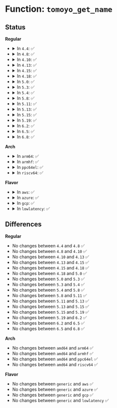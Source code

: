 # Function: <code>tomoyo_get_name</code>

## Status
<b>Regular</b>
<ul>
<li>
<details>
<summary>In <code>4.4</code>: ✅</summary>

```c
const struct tomoyo_path_info *tomoyo_get_name(const char *name);
```

**Collision:** Unique Global

**Inline:** No

**Transformation:** False

**Instances:**

```
In security/tomoyo/memory.c (ffffffff81370fe0)
Location: security/tomoyo/memory.c:147
Inline: False
Direct callers:
  - security/tomoyo/common.c:tomoyo_write_manager
  - security/tomoyo/common.c:tomoyo_write_profile
  - security/tomoyo/condition.c:tomoyo_get_dqword
  - security/tomoyo/condition.c:tomoyo_get_condition
  - security/tomoyo/condition.c:tomoyo_get_condition
  - security/tomoyo/domain.c:tomoyo_write_transition_control
  - security/tomoyo/domain.c:tomoyo_write_transition_control
  - security/tomoyo/domain.c:tomoyo_write_aggregator
  - security/tomoyo/domain.c:tomoyo_write_aggregator
  - security/tomoyo/domain.c:tomoyo_assign_domain
  - security/tomoyo/environ.c:tomoyo_write_misc
  - security/tomoyo/group.c:tomoyo_write_group
  - security/tomoyo/memory.c:tomoyo_mm_init
  - security/tomoyo/memory.c:tomoyo_get_group
  - security/tomoyo/util.c:tomoyo_parse_name_union
  - security/tomoyo/util.c:tomoyo_get_domainname
```
**Symbols:**

```
ffffffff81370fe0-ffffffff8137113b: tomoyo_get_name (STB_GLOBAL)
```
</details>
</li>
<li>
<details>
<summary>In <code>4.8</code>: ✅</summary>

```c
const struct tomoyo_path_info *tomoyo_get_name(const char *name);
```

**Collision:** Unique Global

**Inline:** No

**Transformation:** False

**Instances:**

```
In security/tomoyo/memory.c (ffffffff813a73c0)
Location: security/tomoyo/memory.c:147
Inline: False
Direct callers:
  - security/tomoyo/common.c:tomoyo_write_manager
  - security/tomoyo/common.c:tomoyo_write_profile
  - security/tomoyo/condition.c:tomoyo_get_condition
  - security/tomoyo/condition.c:tomoyo_get_condition
  - security/tomoyo/condition.c:tomoyo_get_dqword
  - security/tomoyo/domain.c:tomoyo_assign_domain
  - security/tomoyo/domain.c:tomoyo_write_aggregator
  - security/tomoyo/domain.c:tomoyo_write_aggregator
  - security/tomoyo/domain.c:tomoyo_write_transition_control
  - security/tomoyo/domain.c:tomoyo_write_transition_control
  - security/tomoyo/environ.c:tomoyo_write_misc
  - security/tomoyo/group.c:tomoyo_write_group
  - security/tomoyo/memory.c:tomoyo_get_group
  - security/tomoyo/memory.c:tomoyo_mm_init
  - security/tomoyo/util.c:tomoyo_parse_name_union
  - security/tomoyo/util.c:tomoyo_get_domainname
```
**Symbols:**

```
ffffffff813a73c0-ffffffff813a753b: tomoyo_get_name (STB_GLOBAL)
```
</details>
</li>
<li>
<details>
<summary>In <code>4.10</code>: ✅</summary>

```c
const struct tomoyo_path_info *tomoyo_get_name(const char *name);
```

**Collision:** Unique Global

**Inline:** No

**Transformation:** False

**Instances:**

```
In security/tomoyo/memory.c (ffffffff813bdf40)
Location: security/tomoyo/memory.c:147
Inline: False
Direct callers:
  - security/tomoyo/common.c:tomoyo_write_manager
  - security/tomoyo/common.c:tomoyo_write_profile
  - security/tomoyo/condition.c:tomoyo_get_condition
  - security/tomoyo/condition.c:tomoyo_get_condition
  - security/tomoyo/condition.c:tomoyo_get_dqword
  - security/tomoyo/domain.c:tomoyo_assign_domain
  - security/tomoyo/domain.c:tomoyo_write_aggregator
  - security/tomoyo/domain.c:tomoyo_write_aggregator
  - security/tomoyo/domain.c:tomoyo_write_transition_control
  - security/tomoyo/domain.c:tomoyo_write_transition_control
  - security/tomoyo/environ.c:tomoyo_write_misc
  - security/tomoyo/group.c:tomoyo_write_group
  - security/tomoyo/memory.c:tomoyo_get_group
  - security/tomoyo/memory.c:tomoyo_mm_init
  - security/tomoyo/util.c:tomoyo_parse_name_union
  - security/tomoyo/util.c:tomoyo_get_domainname
```
**Symbols:**

```
ffffffff813bdf40-ffffffff813be0bb: tomoyo_get_name (STB_GLOBAL)
```
</details>
</li>
<li>
<details>
<summary>In <code>4.13</code>: ✅</summary>

```c
const struct tomoyo_path_info *tomoyo_get_name(const char *name);
```

**Collision:** Unique Global

**Inline:** No

**Transformation:** False

**Instances:**

```
In security/tomoyo/memory.c (ffffffff813d4810)
Location: security/tomoyo/memory.c:147
Inline: False
Direct callers:
  - security/tomoyo/common.c:tomoyo_write_manager
  - security/tomoyo/common.c:tomoyo_write_profile
  - security/tomoyo/condition.c:tomoyo_get_condition
  - security/tomoyo/condition.c:tomoyo_get_condition
  - security/tomoyo/condition.c:tomoyo_get_dqword
  - security/tomoyo/domain.c:tomoyo_assign_domain
  - security/tomoyo/domain.c:tomoyo_write_aggregator
  - security/tomoyo/domain.c:tomoyo_write_aggregator
  - security/tomoyo/domain.c:tomoyo_write_transition_control
  - security/tomoyo/domain.c:tomoyo_write_transition_control
  - security/tomoyo/environ.c:tomoyo_write_misc
  - security/tomoyo/group.c:tomoyo_write_group
  - security/tomoyo/memory.c:tomoyo_get_group
  - security/tomoyo/memory.c:tomoyo_mm_init
  - security/tomoyo/util.c:tomoyo_parse_name_union
  - security/tomoyo/util.c:tomoyo_get_domainname
```
**Symbols:**

```
ffffffff813d4810-ffffffff813d497c: tomoyo_get_name (STB_GLOBAL)
```
</details>
</li>
<li>
<details>
<summary>In <code>4.15</code>: ✅</summary>

```c
const struct tomoyo_path_info *tomoyo_get_name(const char *name);
```

**Collision:** Unique Global

**Inline:** No

**Transformation:** False

**Instances:**

```
In security/tomoyo/memory.c (ffffffff813fad20)
Location: security/tomoyo/memory.c:148
Inline: False
Direct callers:
  - security/tomoyo/common.c:tomoyo_write_manager
  - security/tomoyo/common.c:tomoyo_write_profile
  - security/tomoyo/condition.c:tomoyo_get_condition
  - security/tomoyo/condition.c:tomoyo_get_condition
  - security/tomoyo/condition.c:tomoyo_get_dqword
  - security/tomoyo/domain.c:tomoyo_assign_domain
  - security/tomoyo/domain.c:tomoyo_write_aggregator
  - security/tomoyo/domain.c:tomoyo_write_aggregator
  - security/tomoyo/domain.c:tomoyo_write_transition_control
  - security/tomoyo/domain.c:tomoyo_write_transition_control
  - security/tomoyo/environ.c:tomoyo_write_misc
  - security/tomoyo/group.c:tomoyo_write_group
  - security/tomoyo/memory.c:tomoyo_get_group
  - security/tomoyo/memory.c:tomoyo_mm_init
  - security/tomoyo/util.c:tomoyo_parse_name_union
  - security/tomoyo/util.c:tomoyo_get_domainname
```
**Symbols:**

```
ffffffff813fad20-ffffffff813fae8c: tomoyo_get_name (STB_GLOBAL)
```
</details>
</li>
<li>
<details>
<summary>In <code>4.18</code>: ✅</summary>

```c
const struct tomoyo_path_info *tomoyo_get_name(const char *name);
```

**Collision:** Unique Global

**Inline:** No

**Transformation:** False

**Instances:**

```
In security/tomoyo/memory.c (ffffffff8142bcc0)
Location: security/tomoyo/memory.c:148
Inline: False
Direct callers:
  - security/tomoyo/common.c:tomoyo_write_manager
  - security/tomoyo/common.c:tomoyo_write_profile
  - security/tomoyo/condition.c:tomoyo_get_condition
  - security/tomoyo/condition.c:tomoyo_get_condition
  - security/tomoyo/condition.c:tomoyo_get_dqword
  - security/tomoyo/domain.c:tomoyo_assign_domain
  - security/tomoyo/domain.c:tomoyo_write_aggregator
  - security/tomoyo/domain.c:tomoyo_write_aggregator
  - security/tomoyo/domain.c:tomoyo_write_transition_control
  - security/tomoyo/domain.c:tomoyo_write_transition_control
  - security/tomoyo/environ.c:tomoyo_write_misc
  - security/tomoyo/group.c:tomoyo_write_group
  - security/tomoyo/memory.c:tomoyo_get_group
  - security/tomoyo/memory.c:tomoyo_mm_init
  - security/tomoyo/util.c:tomoyo_parse_name_union
  - security/tomoyo/util.c:tomoyo_get_domainname
```
**Symbols:**

```
ffffffff8142bcc0-ffffffff8142be3a: tomoyo_get_name (STB_GLOBAL)
```
</details>
</li>
<li>
<details>
<summary>In <code>5.0</code>: ✅</summary>

```c
const struct tomoyo_path_info *tomoyo_get_name(const char *name);
```

**Collision:** Unique Global

**Inline:** No

**Transformation:** False

**Instances:**

```
In security/tomoyo/memory.c (ffffffff814485e0)
Location: security/tomoyo/memory.c:148
Inline: False
Direct callers:
  - security/tomoyo/common.c:tomoyo_write_manager
  - security/tomoyo/common.c:tomoyo_write_profile
  - security/tomoyo/condition.c:tomoyo_get_condition
  - security/tomoyo/condition.c:tomoyo_get_condition
  - security/tomoyo/condition.c:tomoyo_get_dqword
  - security/tomoyo/domain.c:tomoyo_assign_domain
  - security/tomoyo/domain.c:tomoyo_write_aggregator
  - security/tomoyo/domain.c:tomoyo_write_aggregator
  - security/tomoyo/domain.c:tomoyo_write_transition_control
  - security/tomoyo/domain.c:tomoyo_write_transition_control
  - security/tomoyo/environ.c:tomoyo_write_misc
  - security/tomoyo/group.c:tomoyo_write_group
  - security/tomoyo/memory.c:tomoyo_get_group
  - security/tomoyo/memory.c:tomoyo_mm_init
  - security/tomoyo/util.c:tomoyo_parse_name_union
  - security/tomoyo/util.c:tomoyo_get_domainname
```
**Symbols:**

```
ffffffff814485e0-ffffffff8144875a: tomoyo_get_name (STB_GLOBAL)
```
</details>
</li>
<li>
<details>
<summary>In <code>5.3</code>: ✅</summary>

```c
const struct tomoyo_path_info *tomoyo_get_name(const char *name);
```

**Collision:** Unique Global

**Inline:** No

**Transformation:** False

**Instances:**

```
In security/tomoyo/memory.c (ffffffff81476230)
Location: security/tomoyo/memory.c:152
Inline: False
Direct callers:
  - security/tomoyo/common.c:tomoyo_write_manager
  - security/tomoyo/common.c:tomoyo_write_profile
  - security/tomoyo/condition.c:tomoyo_get_condition
  - security/tomoyo/condition.c:tomoyo_get_condition
  - security/tomoyo/condition.c:tomoyo_get_dqword
  - security/tomoyo/domain.c:tomoyo_assign_domain
  - security/tomoyo/domain.c:tomoyo_write_aggregator
  - security/tomoyo/domain.c:tomoyo_write_aggregator
  - security/tomoyo/domain.c:tomoyo_write_transition_control
  - security/tomoyo/domain.c:tomoyo_write_transition_control
  - security/tomoyo/environ.c:tomoyo_write_misc
  - security/tomoyo/group.c:tomoyo_write_group
  - security/tomoyo/memory.c:tomoyo_get_group
  - security/tomoyo/memory.c:tomoyo_mm_init
  - security/tomoyo/util.c:tomoyo_parse_name_union
  - security/tomoyo/util.c:tomoyo_get_domainname
```
**Symbols:**

```
ffffffff81476230-ffffffff814763a8: tomoyo_get_name (STB_GLOBAL)
```
</details>
</li>
<li>
<details>
<summary>In <code>5.4</code>: ✅</summary>

```c
const struct tomoyo_path_info *tomoyo_get_name(const char *name);
```

**Collision:** Unique Global

**Inline:** No

**Transformation:** False

**Instances:**

```
In security/tomoyo/memory.c (ffffffff8148ffd0)
Location: security/tomoyo/memory.c:152
Inline: False
Direct callers:
  - security/tomoyo/common.c:tomoyo_write_manager
  - security/tomoyo/common.c:tomoyo_write_profile
  - security/tomoyo/condition.c:tomoyo_get_condition
  - security/tomoyo/condition.c:tomoyo_get_condition
  - security/tomoyo/condition.c:tomoyo_get_dqword
  - security/tomoyo/domain.c:tomoyo_assign_domain
  - security/tomoyo/domain.c:tomoyo_write_aggregator
  - security/tomoyo/domain.c:tomoyo_write_aggregator
  - security/tomoyo/domain.c:tomoyo_write_transition_control
  - security/tomoyo/domain.c:tomoyo_write_transition_control
  - security/tomoyo/environ.c:tomoyo_write_misc
  - security/tomoyo/group.c:tomoyo_write_group
  - security/tomoyo/memory.c:tomoyo_get_group
  - security/tomoyo/memory.c:tomoyo_mm_init
  - security/tomoyo/util.c:tomoyo_parse_name_union
  - security/tomoyo/util.c:tomoyo_get_domainname
```
**Symbols:**

```
ffffffff8148ffd0-ffffffff81490148: tomoyo_get_name (STB_GLOBAL)
```
</details>
</li>
<li>
<details>
<summary>In <code>5.8</code>: ✅</summary>

```c
const struct tomoyo_path_info *tomoyo_get_name(const char *name);
```

**Collision:** Unique Global

**Inline:** No

**Transformation:** False

**Instances:**

```
In security/tomoyo/memory.c (ffffffff814e7330)
Location: security/tomoyo/memory.c:152
Inline: False
Direct callers:
  - security/tomoyo/common.c:tomoyo_update_manager_entry
  - security/tomoyo/common.c:tomoyo_write_profile
  - security/tomoyo/condition.c:tomoyo_get_transit_preference
  - security/tomoyo/condition.c:tomoyo_parse_envp
  - security/tomoyo/condition.c:tomoyo_get_dqword
  - security/tomoyo/domain.c:tomoyo_assign_domain
  - security/tomoyo/domain.c:tomoyo_write_aggregator
  - security/tomoyo/domain.c:tomoyo_write_aggregator
  - security/tomoyo/domain.c:tomoyo_write_transition_control
  - security/tomoyo/domain.c:tomoyo_write_transition_control
  - security/tomoyo/environ.c:tomoyo_write_env
  - security/tomoyo/group.c:tomoyo_write_group
  - security/tomoyo/memory.c:tomoyo_get_group
  - security/tomoyo/memory.c:tomoyo_mm_init
  - security/tomoyo/util.c:tomoyo_parse_name_union
  - security/tomoyo/util.c:tomoyo_get_domainname
```
**Symbols:**

```
ffffffff814e7330-ffffffff814e74ad: tomoyo_get_name (STB_GLOBAL)
```
</details>
</li>
<li>
<details>
<summary>In <code>5.11</code>: ✅</summary>

```c
const struct tomoyo_path_info *tomoyo_get_name(const char *name);
```

**Collision:** Unique Global

**Inline:** No

**Transformation:** False

**Instances:**

```
In security/tomoyo/memory.c (ffffffff81504700)
Location: security/tomoyo/memory.c:152
Inline: False
Direct callers:
  - security/tomoyo/common.c:tomoyo_update_manager_entry
  - security/tomoyo/common.c:tomoyo_write_profile
  - security/tomoyo/condition.c:tomoyo_get_transit_preference
  - security/tomoyo/condition.c:tomoyo_parse_envp
  - security/tomoyo/condition.c:tomoyo_get_dqword
  - security/tomoyo/domain.c:tomoyo_assign_domain
  - security/tomoyo/domain.c:tomoyo_write_aggregator
  - security/tomoyo/domain.c:tomoyo_write_aggregator
  - security/tomoyo/domain.c:tomoyo_write_transition_control
  - security/tomoyo/domain.c:tomoyo_write_transition_control
  - security/tomoyo/environ.c:tomoyo_write_env
  - security/tomoyo/group.c:tomoyo_write_group
  - security/tomoyo/memory.c:tomoyo_get_group
  - security/tomoyo/memory.c:tomoyo_mm_init
  - security/tomoyo/util.c:tomoyo_parse_name_union
  - security/tomoyo/util.c:tomoyo_get_domainname
```
**Symbols:**

```
ffffffff81504700-ffffffff8150487d: tomoyo_get_name (STB_GLOBAL)
```
</details>
</li>
<li>
<details>
<summary>In <code>5.13</code>: ✅</summary>

```c
const struct tomoyo_path_info *tomoyo_get_name(const char *name);
```

**Collision:** Unique Global

**Inline:** No

**Transformation:** False

**Instances:**

```
In security/tomoyo/memory.c (ffffffff8150b280)
Location: security/tomoyo/memory.c:152
Inline: False
Direct callers:
  - security/tomoyo/common.c:tomoyo_write_manager
  - security/tomoyo/common.c:tomoyo_write_profile
  - security/tomoyo/condition.c:tomoyo_get_condition
  - security/tomoyo/condition.c:tomoyo_get_condition
  - security/tomoyo/condition.c:tomoyo_get_dqword
  - security/tomoyo/domain.c:tomoyo_assign_domain
  - security/tomoyo/domain.c:tomoyo_write_aggregator
  - security/tomoyo/domain.c:tomoyo_write_aggregator
  - security/tomoyo/domain.c:tomoyo_write_transition_control
  - security/tomoyo/domain.c:tomoyo_write_transition_control
  - security/tomoyo/environ.c:tomoyo_write_misc
  - security/tomoyo/group.c:tomoyo_write_group
  - security/tomoyo/memory.c:tomoyo_get_group
  - security/tomoyo/memory.c:tomoyo_mm_init
  - security/tomoyo/util.c:tomoyo_parse_name_union
  - security/tomoyo/util.c:tomoyo_get_domainname
```
**Symbols:**

```
ffffffff8150b280-ffffffff8150b3fd: tomoyo_get_name (STB_GLOBAL)
```
</details>
</li>
<li>
<details>
<summary>In <code>5.15</code>: ✅</summary>

```c
const struct tomoyo_path_info *tomoyo_get_name(const char *name);
```

**Collision:** Unique Global

**Inline:** No

**Transformation:** False

**Instances:**

```
In security/tomoyo/memory.c (ffffffff81568a90)
Location: security/tomoyo/memory.c:152
Inline: False
Direct callers:
  - security/tomoyo/common.c:tomoyo_write_profile
  - security/tomoyo/condition.c:tomoyo_get_condition
  - security/tomoyo/condition.c:tomoyo_get_condition
  - security/tomoyo/condition.c:tomoyo_get_dqword
  - security/tomoyo/domain.c:tomoyo_assign_domain
  - security/tomoyo/domain.c:tomoyo_write_aggregator
  - security/tomoyo/domain.c:tomoyo_write_aggregator
  - security/tomoyo/domain.c:tomoyo_write_transition_control
  - security/tomoyo/domain.c:tomoyo_write_transition_control
  - security/tomoyo/environ.c:tomoyo_write_misc
  - security/tomoyo/group.c:tomoyo_write_group
  - security/tomoyo/memory.c:tomoyo_get_group
  - security/tomoyo/memory.c:tomoyo_mm_init
  - security/tomoyo/util.c:tomoyo_parse_name_union
  - security/tomoyo/util.c:tomoyo_get_domainname
```
**Symbols:**

```
ffffffff81568a90-ffffffff81568c4f: tomoyo_get_name (STB_GLOBAL)
```
</details>
</li>
<li>
<details>
<summary>In <code>5.19</code>: ✅</summary>

```c
const struct tomoyo_path_info *tomoyo_get_name(const char *name);
```

**Collision:** Unique Global

**Inline:** No

**Transformation:** False

**Instances:**

```
In security/tomoyo/memory.c (ffffffff816047b0)
Location: security/tomoyo/memory.c:152
Inline: False
Direct callers:
  - security/tomoyo/common.c:tomoyo_write_profile
  - security/tomoyo/condition.c:tomoyo_get_condition
  - security/tomoyo/condition.c:tomoyo_get_condition
  - security/tomoyo/condition.c:tomoyo_get_dqword
  - security/tomoyo/domain.c:tomoyo_assign_domain
  - security/tomoyo/domain.c:tomoyo_write_aggregator
  - security/tomoyo/domain.c:tomoyo_write_aggregator
  - security/tomoyo/domain.c:tomoyo_write_transition_control
  - security/tomoyo/domain.c:tomoyo_write_transition_control
  - security/tomoyo/environ.c:tomoyo_write_misc
  - security/tomoyo/group.c:tomoyo_write_group
  - security/tomoyo/memory.c:tomoyo_get_group
  - security/tomoyo/memory.c:tomoyo_mm_init
  - security/tomoyo/util.c:tomoyo_parse_name_union
  - security/tomoyo/util.c:tomoyo_get_domainname
```
**Symbols:**

```
ffffffff816047b0-ffffffff8160498a: tomoyo_get_name (STB_GLOBAL)
```
</details>
</li>
<li>
<details>
<summary>In <code>6.2</code>: ✅</summary>

```c
const struct tomoyo_path_info *tomoyo_get_name(const char *name);
```

**Collision:** Unique Global

**Inline:** No

**Transformation:** False

**Instances:**

```
In security/tomoyo/memory.c (ffffffff816b5aa0)
Location: security/tomoyo/memory.c:152
Inline: False
Direct callers:
  - security/tomoyo/common.c:tomoyo_write_profile
  - security/tomoyo/condition.c:tomoyo_get_condition
  - security/tomoyo/condition.c:tomoyo_get_condition
  - security/tomoyo/condition.c:tomoyo_get_dqword
  - security/tomoyo/domain.c:tomoyo_assign_domain
  - security/tomoyo/domain.c:tomoyo_write_aggregator
  - security/tomoyo/domain.c:tomoyo_write_aggregator
  - security/tomoyo/domain.c:tomoyo_write_transition_control
  - security/tomoyo/domain.c:tomoyo_write_transition_control
  - security/tomoyo/environ.c:tomoyo_write_misc
  - security/tomoyo/group.c:tomoyo_write_group
  - security/tomoyo/memory.c:tomoyo_get_group
  - security/tomoyo/memory.c:tomoyo_mm_init
  - security/tomoyo/util.c:tomoyo_parse_name_union
  - security/tomoyo/util.c:tomoyo_get_domainname
```
**Symbols:**

```
ffffffff816b5aa0-ffffffff816b5c7a: tomoyo_get_name (STB_GLOBAL)
```
</details>
</li>
<li>
<details>
<summary>In <code>6.5</code>: ✅</summary>

```c
const struct tomoyo_path_info *tomoyo_get_name(const char *name);
```

**Collision:** Unique Global

**Inline:** No

**Transformation:** False

**Instances:**

```
In security/tomoyo/memory.c (ffffffff816ee480)
Location: security/tomoyo/memory.c:152
Inline: False
Direct callers:
  - security/tomoyo/common.c:tomoyo_write_profile
  - security/tomoyo/condition.c:tomoyo_get_condition
  - security/tomoyo/condition.c:tomoyo_get_condition
  - security/tomoyo/condition.c:tomoyo_get_dqword
  - security/tomoyo/domain.c:tomoyo_assign_domain
  - security/tomoyo/domain.c:tomoyo_write_aggregator
  - security/tomoyo/domain.c:tomoyo_write_aggregator
  - security/tomoyo/domain.c:tomoyo_write_transition_control
  - security/tomoyo/domain.c:tomoyo_write_transition_control
  - security/tomoyo/environ.c:tomoyo_write_misc
  - security/tomoyo/group.c:tomoyo_write_group
  - security/tomoyo/memory.c:tomoyo_get_group
  - security/tomoyo/memory.c:tomoyo_mm_init
  - security/tomoyo/util.c:tomoyo_parse_name_union
  - security/tomoyo/util.c:tomoyo_get_domainname
```
**Symbols:**

```
ffffffff816ee480-ffffffff816ee685: tomoyo_get_name (STB_GLOBAL)
```
</details>
</li>
<li>
<details>
<summary>In <code>6.8</code>: ✅</summary>

```c
const struct tomoyo_path_info *tomoyo_get_name(const char *name);
```

**Collision:** Unique Global

**Inline:** No

**Transformation:** False

**Instances:**

```
In security/tomoyo/memory.c (ffffffff8172b250)
Location: security/tomoyo/memory.c:152
Inline: False
Direct callers:
  - security/tomoyo/common.c:tomoyo_write_profile
  - security/tomoyo/condition.c:tomoyo_get_condition
  - security/tomoyo/condition.c:tomoyo_get_condition
  - security/tomoyo/condition.c:tomoyo_get_dqword
  - security/tomoyo/domain.c:tomoyo_assign_domain
  - security/tomoyo/domain.c:tomoyo_write_aggregator
  - security/tomoyo/domain.c:tomoyo_write_aggregator
  - security/tomoyo/domain.c:tomoyo_write_transition_control
  - security/tomoyo/domain.c:tomoyo_write_transition_control
  - security/tomoyo/environ.c:tomoyo_write_misc
  - security/tomoyo/group.c:tomoyo_write_group
  - security/tomoyo/memory.c:tomoyo_get_group
  - security/tomoyo/memory.c:tomoyo_mm_init
  - security/tomoyo/util.c:tomoyo_parse_name_union
  - security/tomoyo/util.c:tomoyo_get_domainname
```
**Symbols:**

```
ffffffff8172b250-ffffffff8172b455: tomoyo_get_name (STB_GLOBAL)
```
</details>
</li>
</ul>
<b>Arch</b>
<ul>
<li>
<details>
<summary>In <code>arm64</code>: ✅</summary>

```c
const struct tomoyo_path_info *tomoyo_get_name(const char *name);
```

**Collision:** Unique Global

**Inline:** No

**Transformation:** False

**Instances:**

```
In security/tomoyo/memory.c (ffff800010584178)
Location: security/tomoyo/memory.c:152
Inline: False
Direct callers:
  - security/tomoyo/common.c:tomoyo_write_manager
  - security/tomoyo/common.c:tomoyo_write_profile
  - security/tomoyo/condition.c:tomoyo_get_condition
  - security/tomoyo/condition.c:tomoyo_get_condition
  - security/tomoyo/condition.c:tomoyo_get_dqword
  - security/tomoyo/domain.c:tomoyo_assign_domain
  - security/tomoyo/domain.c:tomoyo_write_aggregator
  - security/tomoyo/domain.c:tomoyo_write_aggregator
  - security/tomoyo/domain.c:tomoyo_write_transition_control
  - security/tomoyo/domain.c:tomoyo_write_transition_control
  - security/tomoyo/environ.c:tomoyo_write_misc
  - security/tomoyo/group.c:tomoyo_write_group
  - security/tomoyo/memory.c:tomoyo_get_group
  - security/tomoyo/memory.c:tomoyo_mm_init
  - security/tomoyo/util.c:tomoyo_parse_name_union
  - security/tomoyo/util.c:tomoyo_get_domainname
```
**Symbols:**

```
ffff800010584178-ffff800010584328: tomoyo_get_name (STB_GLOBAL)
```
</details>
</li>
<li>
<details>
<summary>In <code>armhf</code>: ✅</summary>

```c
const struct tomoyo_path_info *tomoyo_get_name(const char *name);
```

**Collision:** Unique Global

**Inline:** No

**Transformation:** False

**Instances:**

```
In security/tomoyo/memory.c (c0735c38)
Location: security/tomoyo/memory.c:152
Inline: False
Direct callers:
  - security/tomoyo/common.c:tomoyo_write_manager
  - security/tomoyo/common.c:tomoyo_write_profile
  - security/tomoyo/condition.c:tomoyo_get_condition
  - security/tomoyo/condition.c:tomoyo_get_condition
  - security/tomoyo/condition.c:tomoyo_get_dqword
  - security/tomoyo/domain.c:tomoyo_assign_domain
  - security/tomoyo/domain.c:tomoyo_write_aggregator
  - security/tomoyo/domain.c:tomoyo_write_aggregator
  - security/tomoyo/domain.c:tomoyo_write_transition_control
  - security/tomoyo/domain.c:tomoyo_write_transition_control
  - security/tomoyo/environ.c:tomoyo_write_misc
  - security/tomoyo/group.c:tomoyo_write_group
  - security/tomoyo/memory.c:tomoyo_get_group
  - security/tomoyo/memory.c:tomoyo_mm_init
  - security/tomoyo/util.c:tomoyo_parse_name_union
  - security/tomoyo/util.c:tomoyo_get_domainname
```
**Symbols:**

```
c0735c38-c0735da8: tomoyo_get_name (STB_GLOBAL)
```
</details>
</li>
<li>
<details>
<summary>In <code>ppc64el</code>: ✅</summary>

```c
const struct tomoyo_path_info *tomoyo_get_name(const char *name);
```

**Collision:** Unique Global

**Inline:** No

**Transformation:** False

**Instances:**

```
In security/tomoyo/memory.c (c0000000006f3110)
Location: security/tomoyo/memory.c:152
Inline: False
Direct callers:
  - security/tomoyo/common.c:tomoyo_write_manager
  - security/tomoyo/common.c:tomoyo_write_profile
  - security/tomoyo/condition.c:tomoyo_get_condition
  - security/tomoyo/condition.c:tomoyo_get_condition
  - security/tomoyo/condition.c:tomoyo_get_dqword
  - security/tomoyo/domain.c:tomoyo_assign_domain
  - security/tomoyo/domain.c:tomoyo_write_aggregator
  - security/tomoyo/domain.c:tomoyo_write_aggregator
  - security/tomoyo/domain.c:tomoyo_write_transition_control
  - security/tomoyo/domain.c:tomoyo_write_transition_control
  - security/tomoyo/environ.c:tomoyo_write_misc
  - security/tomoyo/group.c:tomoyo_write_group
  - security/tomoyo/memory.c:tomoyo_get_group
  - security/tomoyo/memory.c:tomoyo_mm_init
  - security/tomoyo/util.c:tomoyo_parse_name_union
  - security/tomoyo/util.c:tomoyo_get_domainname
```
**Symbols:**

```
c0000000006f3110-c0000000006f3540: tomoyo_get_name (STB_GLOBAL)
```
</details>
</li>
<li>
<details>
<summary>In <code>riscv64</code>: ✅</summary>

```c
const struct tomoyo_path_info *tomoyo_get_name(const char *name);
```

**Collision:** Unique Global

**Inline:** No

**Transformation:** False

**Instances:**

```
In security/tomoyo/memory.c (ffffffe0003d422e)
Location: security/tomoyo/memory.c:152
Inline: False
Direct callers:
  - security/tomoyo/common.c:tomoyo_write_manager
  - security/tomoyo/common.c:tomoyo_write_profile
  - security/tomoyo/condition.c:tomoyo_get_condition
  - security/tomoyo/condition.c:tomoyo_get_condition
  - security/tomoyo/condition.c:tomoyo_get_dqword
  - security/tomoyo/domain.c:tomoyo_assign_domain
  - security/tomoyo/domain.c:tomoyo_write_aggregator
  - security/tomoyo/domain.c:tomoyo_write_aggregator
  - security/tomoyo/domain.c:tomoyo_write_transition_control
  - security/tomoyo/domain.c:tomoyo_write_transition_control
  - security/tomoyo/environ.c:tomoyo_write_misc
  - security/tomoyo/group.c:tomoyo_write_group
  - security/tomoyo/memory.c:tomoyo_get_group
  - security/tomoyo/memory.c:tomoyo_mm_init
  - security/tomoyo/util.c:tomoyo_parse_name_union
  - security/tomoyo/util.c:tomoyo_get_domainname
```
**Symbols:**

```
ffffffe0003d422e-ffffffe0003d438e: tomoyo_get_name (STB_GLOBAL)
```
</details>
</li>
</ul>
<b>Flavor</b>
<ul>
<li>
<details>
<summary>In <code>aws</code>: ✅</summary>

```c
const struct tomoyo_path_info *tomoyo_get_name(const char *name);
```

**Collision:** Unique Global

**Inline:** No

**Transformation:** False

**Instances:**

```
In security/tomoyo/memory.c (ffffffff814885b0)
Location: security/tomoyo/memory.c:152
Inline: False
Direct callers:
  - security/tomoyo/common.c:tomoyo_write_manager
  - security/tomoyo/common.c:tomoyo_write_profile
  - security/tomoyo/condition.c:tomoyo_get_condition
  - security/tomoyo/condition.c:tomoyo_get_condition
  - security/tomoyo/condition.c:tomoyo_get_dqword
  - security/tomoyo/domain.c:tomoyo_assign_domain
  - security/tomoyo/domain.c:tomoyo_write_aggregator
  - security/tomoyo/domain.c:tomoyo_write_aggregator
  - security/tomoyo/domain.c:tomoyo_write_transition_control
  - security/tomoyo/domain.c:tomoyo_write_transition_control
  - security/tomoyo/environ.c:tomoyo_write_misc
  - security/tomoyo/group.c:tomoyo_write_group
  - security/tomoyo/memory.c:tomoyo_get_group
  - security/tomoyo/memory.c:tomoyo_mm_init
  - security/tomoyo/util.c:tomoyo_parse_name_union
  - security/tomoyo/util.c:tomoyo_get_domainname
```
**Symbols:**

```
ffffffff814885b0-ffffffff81488728: tomoyo_get_name (STB_GLOBAL)
```
</details>
</li>
<li>
<details>
<summary>In <code>azure</code>: ✅</summary>

```c
const struct tomoyo_path_info *tomoyo_get_name(const char *name);
```

**Collision:** Unique Global

**Inline:** No

**Transformation:** False

**Instances:**

```
In security/tomoyo/memory.c (ffffffff81478fd0)
Location: security/tomoyo/memory.c:152
Inline: False
Direct callers:
  - security/tomoyo/common.c:tomoyo_write_manager
  - security/tomoyo/common.c:tomoyo_write_profile
  - security/tomoyo/condition.c:tomoyo_get_condition
  - security/tomoyo/condition.c:tomoyo_get_condition
  - security/tomoyo/condition.c:tomoyo_get_dqword
  - security/tomoyo/domain.c:tomoyo_assign_domain
  - security/tomoyo/domain.c:tomoyo_write_aggregator
  - security/tomoyo/domain.c:tomoyo_write_aggregator
  - security/tomoyo/domain.c:tomoyo_write_transition_control
  - security/tomoyo/domain.c:tomoyo_write_transition_control
  - security/tomoyo/environ.c:tomoyo_write_misc
  - security/tomoyo/group.c:tomoyo_write_group
  - security/tomoyo/memory.c:tomoyo_get_group
  - security/tomoyo/memory.c:tomoyo_mm_init
  - security/tomoyo/util.c:tomoyo_parse_name_union
  - security/tomoyo/util.c:tomoyo_get_domainname
```
**Symbols:**

```
ffffffff81478fd0-ffffffff81479148: tomoyo_get_name (STB_GLOBAL)
```
</details>
</li>
<li>
<details>
<summary>In <code>gcp</code>: ✅</summary>

```c
const struct tomoyo_path_info *tomoyo_get_name(const char *name);
```

**Collision:** Unique Global

**Inline:** No

**Transformation:** False

**Instances:**

```
In security/tomoyo/memory.c (ffffffff81484650)
Location: security/tomoyo/memory.c:152
Inline: False
Direct callers:
  - security/tomoyo/common.c:tomoyo_write_manager
  - security/tomoyo/common.c:tomoyo_write_profile
  - security/tomoyo/condition.c:tomoyo_get_condition
  - security/tomoyo/condition.c:tomoyo_get_condition
  - security/tomoyo/condition.c:tomoyo_get_dqword
  - security/tomoyo/domain.c:tomoyo_assign_domain
  - security/tomoyo/domain.c:tomoyo_write_aggregator
  - security/tomoyo/domain.c:tomoyo_write_aggregator
  - security/tomoyo/domain.c:tomoyo_write_transition_control
  - security/tomoyo/domain.c:tomoyo_write_transition_control
  - security/tomoyo/environ.c:tomoyo_write_misc
  - security/tomoyo/group.c:tomoyo_write_group
  - security/tomoyo/memory.c:tomoyo_get_group
  - security/tomoyo/memory.c:tomoyo_mm_init
  - security/tomoyo/util.c:tomoyo_parse_name_union
  - security/tomoyo/util.c:tomoyo_get_domainname
```
**Symbols:**

```
ffffffff81484650-ffffffff814847c8: tomoyo_get_name (STB_GLOBAL)
```
</details>
</li>
<li>
<details>
<summary>In <code>lowlatency</code>: ✅</summary>

```c
const struct tomoyo_path_info *tomoyo_get_name(const char *name);
```

**Collision:** Unique Global

**Inline:** No

**Transformation:** False

**Instances:**

```
In security/tomoyo/memory.c (ffffffff8149c190)
Location: security/tomoyo/memory.c:152
Inline: False
Direct callers:
  - security/tomoyo/common.c:tomoyo_write_manager
  - security/tomoyo/common.c:tomoyo_write_profile
  - security/tomoyo/condition.c:tomoyo_get_condition
  - security/tomoyo/condition.c:tomoyo_get_condition
  - security/tomoyo/condition.c:tomoyo_get_dqword
  - security/tomoyo/domain.c:tomoyo_assign_domain
  - security/tomoyo/domain.c:tomoyo_write_aggregator
  - security/tomoyo/domain.c:tomoyo_write_aggregator
  - security/tomoyo/domain.c:tomoyo_write_transition_control
  - security/tomoyo/domain.c:tomoyo_write_transition_control
  - security/tomoyo/environ.c:tomoyo_write_misc
  - security/tomoyo/group.c:tomoyo_write_group
  - security/tomoyo/memory.c:tomoyo_get_group
  - security/tomoyo/memory.c:tomoyo_mm_init
  - security/tomoyo/util.c:tomoyo_parse_name_union
  - security/tomoyo/util.c:tomoyo_get_domainname
```
**Symbols:**

```
ffffffff8149c190-ffffffff8149c308: tomoyo_get_name (STB_GLOBAL)
```
</details>
</li>
</ul>

## Differences
<b>Regular</b>
<ul>
<li>
No changes between <code>4.4</code> and <code>4.8</code> ✅
</li>
<li>
No changes between <code>4.8</code> and <code>4.10</code> ✅
</li>
<li>
No changes between <code>4.10</code> and <code>4.13</code> ✅
</li>
<li>
No changes between <code>4.13</code> and <code>4.15</code> ✅
</li>
<li>
No changes between <code>4.15</code> and <code>4.18</code> ✅
</li>
<li>
No changes between <code>4.18</code> and <code>5.0</code> ✅
</li>
<li>
No changes between <code>5.0</code> and <code>5.3</code> ✅
</li>
<li>
No changes between <code>5.3</code> and <code>5.4</code> ✅
</li>
<li>
No changes between <code>5.4</code> and <code>5.8</code> ✅
</li>
<li>
No changes between <code>5.8</code> and <code>5.11</code> ✅
</li>
<li>
No changes between <code>5.11</code> and <code>5.13</code> ✅
</li>
<li>
No changes between <code>5.13</code> and <code>5.15</code> ✅
</li>
<li>
No changes between <code>5.15</code> and <code>5.19</code> ✅
</li>
<li>
No changes between <code>5.19</code> and <code>6.2</code> ✅
</li>
<li>
No changes between <code>6.2</code> and <code>6.5</code> ✅
</li>
<li>
No changes between <code>6.5</code> and <code>6.8</code> ✅
</li>
</ul>
<b>Arch</b>
<ul>
<li>
No changes between <code>amd64</code> and <code>arm64</code> ✅
</li>
<li>
No changes between <code>amd64</code> and <code>armhf</code> ✅
</li>
<li>
No changes between <code>amd64</code> and <code>ppc64el</code> ✅
</li>
<li>
No changes between <code>amd64</code> and <code>riscv64</code> ✅
</li>
</ul>
<b>Flavor</b>
<ul>
<li>
No changes between <code>generic</code> and <code>aws</code> ✅
</li>
<li>
No changes between <code>generic</code> and <code>azure</code> ✅
</li>
<li>
No changes between <code>generic</code> and <code>gcp</code> ✅
</li>
<li>
No changes between <code>generic</code> and <code>lowlatency</code> ✅
</li>
</ul>
